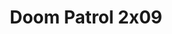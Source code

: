 ---
layout: episodios
title: "Doom Patrol 2x09"
url_serie_padre: 'doom-patrol/temporada-2'
category: 'series'
capitulo: 'yes'
prev: 'capitulo-8'
anio: '2019'
proximo: ''
sandbox: allow-same-origin allow-forms
idioma: 'Subtitulado/Castellano'
calidad: 'Full HD'
fuente: 'cueva'
reproductores_otros: ["https://gdriveplayer.io/embed2.php?link=T6vYDDSniE3nUy2CYm1s%252BADftGacxzJGQ6nxnZ93s9V%252B%252FYaombfbhNitPyajle0bopFRNCk5%252B2d%252Bo7HXa%252BXUcX9YTzraMT9trMoKqwnC4VE19ZR2D04PhfjuLvvFKiTNILLh5XaVU%252FtwjTDeSf8pGmAuSQ2K4SwFRGo5%252FqEQOOj2XahVPgCXL7dHuuu2HoWx3pDszkz5NW3cVho8T5zGXT","Subtitulado","https://gdriveplayer.io/embed2.php?link=9tGhVvhMUpB8NGOKV%252Bx3GQA%252BCwsm3ZvmCrduuFY4rHv9oHGgzJsXklg6epGiYBY2%252FKnCMHaJzGym6Vdu6X6dKigsdbGro%252BmWafVyahGXvzXtN9W7Du3WKQdns4%252B%252FYeH85YCiR7c9dpZnqciOvLkoY%252BJoXadJprNle2EoL1yKHhhA25lU4KupJVYizJmq8hGg5VpQ2axEcN%252F%252FqcL477sSYU","Subtitulado","https://gdriveplayer.io/embed2.php?link=zBz4GJwYX6Vr3VGs8Wk39Qlk6hW%252F0t%252BXVzvRhmIF%252BxF0gKvX2t024rA1eAnlfUuMRp6I6JNA0txQYyl1NWJRx5u2hY9f5CFTElQ9MJcf%252F8jPKUsWOq3jwzB9P%252B%252FOIFWGzxpgUMgg8jC1G9RG3B%252BdF8VZZiYq7NvtG4vl3zklDYxFOyCn4QvsKUzyuREXU5lTs2jtTbchSAr2sZ8SALLRL6","Castellano"]
reproductores_fembed: ["https://feurl.com/v/60jrpf0548g-7p0","Subtitulado","https://feurl.com/v/qg845be43jj4jr6","Subtitulado","https://feurl.com/v/ny4pkh27x4r85zg","Subtitulado","https://feurl.com/v/xgw1lb51pqq2pdx","Castellano"]
reproductor: fembed
clasificacion: '+10'
tags:
- Accion
---